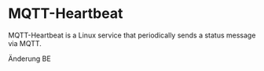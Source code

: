 # MQTT-Heartbeat

MQTT-Heartbeat is a Linux service that periodically sends a status message via MQTT. 

Änderung BE